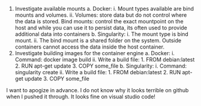 1.	Investigate available mounts
    a. Docker:
        i.	Mount types available are bind mounts and volumes.
        ii.	Volumes: store data but do not control where the data is stored. Bind mounts: control the exact mountpoint on the host and while you can use it to persist data, its often used to provide additional data into containers
    b.	Singularity:
        i.	The mount type is bind mount.
            ii.	The bind mount is a shared folder on the system. Outside containers cannot access the data inside the host container.
2.	Investigate building images for the container engine
    a.	Docker:
        i.	Command: docker image build
        ii.	Write a build file: 
            1.	FROM debian:latest
            2.	RUN apt-get update
            3.	COPY some_file
    b.	Singularity:
        i.	Command: singularity create
        ii.	Write a build file: 
            1.	FROM debian:latest
            2.	RUN apt-get update
            3.	COPY some_file

I want to apogize in advance. I do not know why it looks terrible on github when I pushed it through. It looks fine on visual studio code!